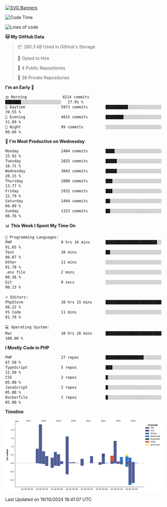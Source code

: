 [![SVG Banners](https://svg-banners.vercel.app/api?type=glitch&text1=Gere_Lajos%F0%9F%92%BB&width=800&height=400)](https://github.com/Akshay090/svg-banners)

<!--START_SECTION:waka-->
![Code Time](http://img.shields.io/badge/Code%20Time-1%2C907%20hrs%2054%20mins-blue)

![Lines of code](https://img.shields.io/badge/From%20Hello%20World%20I%27ve%20Written-12.1%20million%20lines%20of%20code-blue)

**🐱 My GitHub Data** 

> 📦 280.3 kB Used in GitHub's Storage 
 > 
> 💼 Opted to Hire
 > 
> 📜 4 Public Repositories 
 > 
> 🔑 38 Private Repositories 
 > 
**I'm an Early 🐤** 

```text
🌞 Morning                4214 commits        ███████░░░░░░░░░░░░░░░░░░   27.91 % 
🌆 Daytime                5973 commits        ██████████░░░░░░░░░░░░░░░   39.55 % 
🌃 Evening                4815 commits        ████████░░░░░░░░░░░░░░░░░   31.89 % 
🌙 Night                  99 commits          ░░░░░░░░░░░░░░░░░░░░░░░░░   00.66 % 
```
📅 **I'm Most Productive on Wednesday** 

```text
Monday                   2404 commits        ████░░░░░░░░░░░░░░░░░░░░░   15.92 % 
Tuesday                  2825 commits        █████░░░░░░░░░░░░░░░░░░░░   18.71 % 
Wednesday                3043 commits        █████░░░░░░░░░░░░░░░░░░░░   20.15 % 
Thursday                 2080 commits        ███░░░░░░░░░░░░░░░░░░░░░░   13.77 % 
Friday                   1932 commits        ███░░░░░░░░░░░░░░░░░░░░░░   12.79 % 
Saturday                 1494 commits        ██░░░░░░░░░░░░░░░░░░░░░░░   09.89 % 
Sunday                   1323 commits        ██░░░░░░░░░░░░░░░░░░░░░░░   08.76 % 
```


📊 **This Week I Spent My Time On** 

```text
💬 Programming Languages: 
PHP                      9 hrs 34 mins       ███████████████████████░░   91.65 % 
Text                     38 mins             ██░░░░░░░░░░░░░░░░░░░░░░░   06.07 % 
Other                    11 mins             ░░░░░░░░░░░░░░░░░░░░░░░░░   01.78 % 
.env file                2 mins              ░░░░░░░░░░░░░░░░░░░░░░░░░   00.36 % 
Git                      0 secs              ░░░░░░░░░░░░░░░░░░░░░░░░░   00.13 % 

🔥 Editors: 
PhpStorm                 10 hrs 15 mins      █████████████████████████   98.22 % 
VS Code                  11 mins             ░░░░░░░░░░░░░░░░░░░░░░░░░   01.78 % 

💻 Operating System: 
Mac                      10 hrs 26 mins      █████████████████████████   100.00 % 
```

**I Mostly Code in PHP** 

```text
PHP                      27 repos            █████████████████░░░░░░░░   67.50 % 
TypeScript               5 repos             ███░░░░░░░░░░░░░░░░░░░░░░   12.50 % 
CSS                      2 repos             █░░░░░░░░░░░░░░░░░░░░░░░░   05.00 % 
JavaScript               2 repos             █░░░░░░░░░░░░░░░░░░░░░░░░   05.00 % 
Dockerfile               2 repos             █░░░░░░░░░░░░░░░░░░░░░░░░   05.00 % 
```



**Timeline**

![Lines of Code chart](https://raw.githubusercontent.com/gere-lajos/gere-lajos/main/assets/bar_graph.png)


 Last Updated on 19/10/2024 18:41:07 UTC
<!--END_SECTION:waka-->
